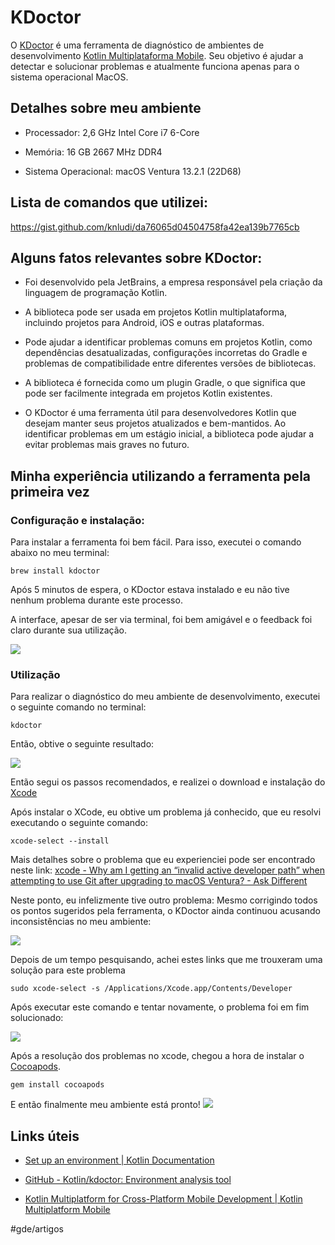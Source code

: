 # KDoctor


O [KDoctor](https://github.com/Kotlin/kdoctor) é uma ferramenta de diagnóstico de ambientes de desenvolvimento [Kotlin Multiplataforma Mobile](https://kotlinlang.org/lp/mobile/). Seu objetivo é ajudar a detectar e solucionar problemas e atualmente funciona apenas para o sistema operacional MacOS.

## Detalhes sobre meu ambiente

* Processador: 2,6 GHz Intel Core i7 6-Core

* Memória: 16 GB 2667 MHz DDR4

* Sistema Operacional: macOS Ventura 13.2.1 (22D68)

## Lista de comandos que utilizei:

https://gist.github.com/knludi/da76065d04504758fa42ea139b7765cb

## Alguns fatos relevantes sobre KDoctor:

* Foi desenvolvido pela JetBrains, a empresa responsável pela criação da linguagem de programação Kotlin.

* A biblioteca pode ser usada em projetos Kotlin multiplataforma, incluindo projetos para Android, iOS e outras plataformas.

* Pode ajudar a identificar problemas comuns em projetos Kotlin, como dependências desatualizadas, configurações incorretas do Gradle e problemas de compatibilidade entre diferentes versões de bibliotecas.

* A biblioteca é fornecida como um plugin Gradle, o que significa que pode ser facilmente integrada em projetos Kotlin existentes.

* O KDoctor é uma ferramenta útil para desenvolvedores Kotlin que desejam manter seus projetos atualizados e bem-mantidos. Ao identificar problemas em um estágio inicial, a biblioteca pode ajudar a evitar problemas mais graves no futuro.

## Minha experiência utilizando a ferramenta pela primeira vez

### Configuração e instalação: 

Para instalar a ferramenta foi bem fácil. Para isso, executei o comando abaixo no meu terminal:

`brew install kdoctor`

Após 5 minutos de espera, o KDoctor estava instalado e eu não tive nenhum problema durante este processo.

A interface, apesar de ser via terminal, foi bem amigável e o feedback foi claro durante sua utilização.

![](KDoctor/C59F5582-020D-4D9B-B62C-E8F7F2A9F20B%203.png)

### Utilização 

Para realizar o diagnóstico do meu ambiente de desenvolvimento, executei o seguinte comando no terminal:

`kdoctor`

Então, obtive o seguinte resultado:

![](KDoctor/D64C1572-B3B1-498D-BE35-6A6E651F19F7%203.png)


Então segui os passos recomendados, e realizei o download e instalação do [Xcode](https://developer.apple.com/xcode/) 

Após instalar o XCode, eu obtive um problema já conhecido, que eu resolvi executando o seguinte comando:

`xcode-select --install`

Mais detalhes sobre o problema que eu experienciei pode ser encontrado neste link:  [xcode - Why am I getting an “invalid active developer path” when attempting to use Git after upgrading to macOS Ventura? - Ask Different](https://apple.stackexchange.com/questions/254380/why-am-i-getting-an-invalid-active-developer-path-when-attempting-to-use-git-a)

Neste ponto, eu infelizmente tive outro problema: Mesmo corrigindo todos os pontos sugeridos pela ferramenta, o KDoctor ainda continuou acusando inconsistências no meu ambiente: 

![](KDoctor/A98E7105-B2B0-4E81-8C7B-B0F9F3DA0558%203.png)

Depois de um tempo pesquisando, achei estes links que me trouxeram uma solução para este problema

`sudo xcode-select -s /Applications/Xcode.app/Contents/Developer`

Após executar este comando e tentar novamente, o problema foi em fim solucionado:
 
![](KDoctor/52FD3FA9-5C6D-4A1B-B700-727769F901DA%203.png)

Após a resolução dos problemas no xcode, chegou a hora de instalar o [Cocoapods](https://guides.cocoapods.org/using/getting-started.html#installation).

`gem install cocoapods`

E então finalmente meu ambiente está pronto!
![](KDoctor/B79E7224-C97A-4FC6-9474-CED45B36F07A%203.png)


## Links úteis

* [Set up an environment | Kotlin Documentation](https://kotlinlang.org/docs/multiplatform-mobile-setup.html#check-your-environment)

* [GitHub - Kotlin/kdoctor: Environment analysis tool](https://github.com/Kotlin/kdoctor)

* [Kotlin Multiplatform for Cross-Platform Mobile Development | Kotlin Multiplatform Mobile](https://kotlinlang.org/lp/mobile/)

#gde/artigos
